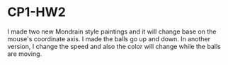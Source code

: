 # CP1-HW2
I made two new Mondrain style paintings and it will change base on the mouse's coordinate axis. 
I made the balls go up and down. In another version, I change the speed and also the color will change while the balls are moving.
